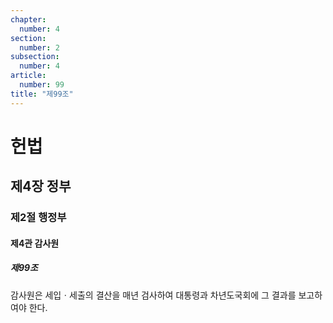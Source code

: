 ```yaml
---
chapter:
  number: 4
section:
  number: 2
subsection:
  number: 4
article:
  number: 99
title: "제99조"
---
```

# 헌법

## 제4장 정부

### 제2절 행정부

#### 제4관 감사원

##### 제99조

감사원은 세입ㆍ세출의 결산을 매년 검사하여 대통령과 차년도국회에 그 결과를 보고하여야 한다.
